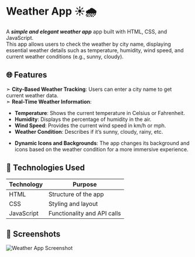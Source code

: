# Weather App ☀️🌧️
A ***simple and elegant weather app***  app built with HTML, CSS, and JavaScript.  
This app allows users to check the weather by city name, displaying essential weather details such as temperature, humidity, wind speed, and current weather conditions (e.g., sunny, cloudy).

## 🌐 Features
➣ **City-Based Weather Tracking**: Users can enter a city name to get current weather data.  
➣ **Real-Time Weather Information**:
- **Temperature**: Shows the current temperature in Celsius or Fahrenheit.
-  **Humidity**: Displays the percentage of humidity in the air.
- **Wind Speed**: Provides the current wind speed in km/h or mph.
- **Weather Condition**: Describes if it’s sunny, cloudy, rainy, etc.
+ **Dynamic Icons and Backgrounds**: The app changes its background and icons based on the weather condition for a more immersive experience.

## 🔧 Technologies Used
| Technology | Purpose                   |
|------------|---------------------------|
| HTML       | Structure of the app      |
| CSS        | Styling and layout        |
| JavaScript | Functionality and API calls |

## 📸 Screenshots
![Weather App Screenshot](screenshot.png)
